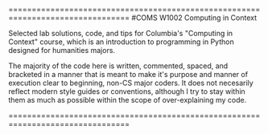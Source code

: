================================================================================
#COMS W1002 Computing in Context

Selected lab solutions, code, and tips for Columbia's "Computing in Context"
course, which is an introduction to programming in Python designed for
humanities majors.

The majority of the code here is written, commented, spaced, and bracketed in
a manner that is meant to make it's purpose and manner of execution clear to 
beginning, non-CS major coders. It does not necesarily reflect modern style 
guides or conventions, although I try to stay within them as much as possible
within the scope of over-explaining my code. 

================================================================================

